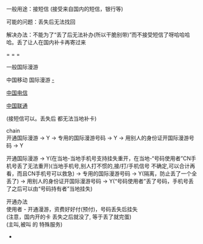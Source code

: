 
一般用途：接短信 (接受来自国内的短信，银行等)

可能的问题：丢失后无法找回

解决办法：不能为了“丢了后无法补办(所以干脆别带)”而不接受短信了呀哈哈哈哈。丢了让人在国内补卡再寄过来

= = =

一般国际漫游

中国移动 国际漫游 [-](http://www.10086.cn/roaming/index/indexc.html)

[中国电信](http://manyou.189.cn/country/country.do?idCode=adly004)

[中国联通](http://iservice.10010.com/e3/internationl_roaming/country_search.html)

(接短信可以。丢失后 都无法当地补卡)

chain<br>
开通国际漫游 -> Y -> 专用的国际漫游号码 -> Y -> 用别人的身份证开国际漫游号码 -> Y

开通国际漫游 -> Y(在当地-当地手机号支持挂失重开，在当地-“号码使用者”CN手机号丢了无法重开)(当地手机号,别人打不惯的,接/打/手机信号 不确定,可以合计再看，而且CN手机号可以救急) -> 专用的国际漫游号码 -> Y(隔离，防止丢了一个全丢了) -> 用别人的身份证开国际漫游号码 -> Y(“号码使用者”丢了号码，手机号丢了之后可以由“号码持有者”当地挂失)

开通办法<br>
使用者 - 开通漫游，资费好好付(预付)，号码丢失后挂失<br>
(注意，国内开的卡 丢失之后就没了, 等于丢了就完蛋)<br>
(主叫,被叫 的 特殊服务)

-
